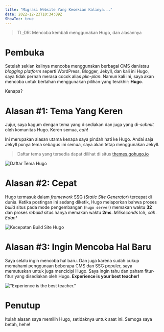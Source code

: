 ```yaml
---
title: "Migrasi Website Yang Kesekian Kalinya..."
date: 2022-12-23T10:34:09Z
ShowToc: true
---
```


> TL;DR: Mencoba kembali menggunakan Hugo, dan alasannya

<!--more-->

# Pembuka
Setelah sekian kalinya mencoba menggunakan berbagai CMS dan/atau *blogging platform* seperti WordPress, Blogger, Jekyll, dan kali ini Hugo, saya tidak pernah merasa cocok alias *plin-plan*. Namun kali ini, saya akan mencoba untuk bertahan menggunakan pilihan yang terakhir: **Hugo**.

Kenapa?

# Alasan #1: Tema Yang Keren

Jujur, saya kagum dengan tema yang disediakan dan juga yang di-*submit* oleh komunitas Hugo. Keren semua, *cah*!

Ini merupakan alasan utama kenapa saya pindah hati ke Hugo. Andai saja Jekyll punya tema sebagus ini semua, saya akan tetap menggunakan Jekyll.

> Daftar tema yang tersedia dapat dilihat di situs [themes.gohugo.io](https://themes.gohugo.io)

![Daftar Tema Hugo](https://i.postimg.cc/Z56MfvXq/image.png)

# Alasan #2: Cepat

Hugo termasuk dalam *framework* SSG (*Static Site Generator*) tercepat di dunia. Ketika postingan ini sedang diketik, Hugo melaporkan bahwa proses *build* situs pada mode pengembangan (`hugo server`) memakan waktu **32** dan proses *rebuild* situs hanya memakan waktu **2ms**. *Miliseconds* loh, *cah*. *Edan!*

![Kecepatan Build Site Hugo](https://i.postimg.cc/QCX8tr5Q/image.png)

# Alasan #3: Ingin Mencoba Hal Baru

Saya selalu ingin mencoba hal baru. Dan juga karena sudah cukup memahami penggunaan beberapa CMS dan SSG populer, saya memutuskan untuk juga mencicipi Hugo. Saya ingin tahu dan paham fitur-fitur yang disediakan oleh Hugo. **Experience is your best teacher!**

!["Experience is the best teacher."](https://quotefancy.com/media/wallpaper/3840x2160/380853-Penelope-Douglas-Quote-Experience-is-the-best-teacher.jpg)

# Penutup

Itulah alasan saya memilih Hugo, setidaknya untuk saat ini. Semoga saya betah, hehe!
